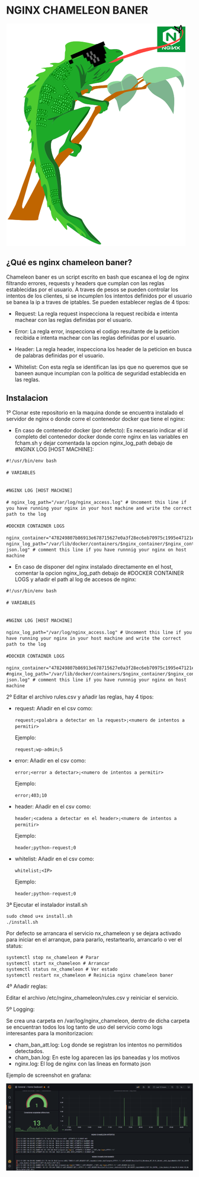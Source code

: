 # NGINX CHAMELEON BANER
![Screenshot](nx_chameleon.png)

## ¿Qué es nginx chameleon baner?

Chameleon baner es un script escrito en bash que escanea el log de nginx filtrando errores, requests y headers que cumplan con las reglas establecidas por el usuario. A traves de pesos se pueden controlar los intentos de los clientes, si se incumplen los intentos definidos por el usuario se banea la ip a traves de iptables. Se pueden establecer reglas de 4 tipos:

- Request: La regla request inspecciona la request recibida e intenta machear con las reglas definidas por el usuario.

- Error: La regla error, inspecciona el codigo resultante de la peticion recibida e intenta machear con las reglas definidas por el usuario.

- Header: La regla header, inspecciona los header de la peticion en busca de palabras definidas por el usuario.

- Whitelist: Con esta regla se identifican las ips que no queremos que se baneen aunque incumplan con la politica de seguridad establecida en las reglas.

## Instalacion

1º Clonar este repositorio en la maquina donde se encuentra instalado el servidor de nginx o donde corre el contenedor docker que tiene el nginx:

- En caso de contenedor docker (por defecto): Es necesario indicar el id completo del contenedor docker donde corre nginx en las variables en fcham.sh y dejar comentada la opcion nginx_log_path debajo de #NGINX LOG [HOST MACHINE]:

```
#!/usr/bin/env bash

# VARIABLES


#NGINX LOG [HOST MACHINE]

# nginx_log_path="/var/log/nginx_access.log" # Uncoment this line if you have running your nginx in your host machine and write the correct path to the log

#DOCKER CONTAINER LOGS

nginx_container="478249807b86913e678715627e0a3f28ec6eb70975c1995e47121e4e8b5da761" 
nginx_log_path="/var/lib/docker/containers/$nginx_container/$nginx_container-json.log" # comment this line if you have runnnig your nginx on host machine
```
 - En caso de disponer del nginx instalado directamente en el host, comentar la opcion nginx_log_path debajo de #DOCKER CONTAINER LOGS y añadir el path al log de accesos de nginx: 


 ```
#!/usr/bin/env bash

# VARIABLES


#NGINX LOG [HOST MACHINE]

nginx_log_path="/var/log/nginx_access.log" # Uncoment this line if you have running your nginx in your host machine and write the correct path to the log

#DOCKER CONTAINER LOGS

nginx_container="478249807b86913e678715627e0a3f28ec6eb70975c1995e47121e4e8b5da761" 
#nginx_log_path="/var/lib/docker/containers/$nginx_container/$nginx_container-json.log" # comment this line if you have runnnig your nginx on host machine
```

2º Editar el archivo rules.csv y añadir las reglas, hay 4 tipos:

- request: Añadir en el csv como:

    `request;<palabra a detectar en la request>;<numero de intentos a permitir>`
     
     Ejemplo:
     
     `request;wp-admin;5`

- error: Añadir en el csv como:

    `error;<error a detectar>;<numero de intentos a permitir>`
     
     Ejemplo:
     
     `error;403;10`

- header: Añadir en el csv como:

    `header;<cadena a detectar en el header>;<numero de intentos a permitir>`
     
     Ejemplo:
     
     `header;python-request;0`

- whitelist: Añadir en el csv como:

    `whitelist;<IP>`
     
     Ejemplo:
     
     `header;python-request;0`



3ª Ejecutar el instalador install.sh

```
sudo chmod u+x install.sh
./install.sh
```
Por defecto se arrancara el servicio nx_chameleon y se dejara activado para iniciar en el arranque, para pararlo, restartearlo, arrancarlo o ver el status:

```
systemctl stop nx_chameleon # Parar
systemctl start nx_chameleon # Arrancar
systemctl status nx_chameleon # Ver estado
systemctl restart nx_chameleon # Reinicia nginx chameleon baner
```

4º Añadir reglas:

Editar el archivo /etc/nginx_chameleon/rules.csv y reiniciar el servicio.

5º Logging:

Se crea una carpeta en /var/log/nginx_chameleon, dentro de dicha carpeta se encuentran todos los log tanto de uso del servicio como logs interesantes para la monitorizacion:

- cham_ban_att.log: Log donde se registran los intentos no permitidos detectados.
- cham_ban.log: En este log aparecen las ips baneadas y los motivos
- nginx.log: El log de nginx con las lineas en formato json

Ejemplo de screenshot en grafana:

![Screenshot](monitoring.png) 